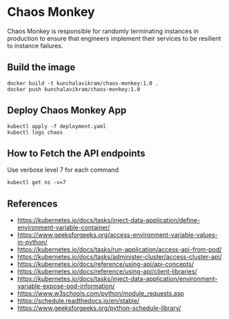 # Chaos Monkey
Chaos Monkey is responsible for randomly terminating instances in production to ensure that engineers implement their services to be resilient to instance failures.

## Build the image
```
docker build -t kunchalavikram/chaos-monkey:1.0 .
docker push kunchalavikram/chaos-monkey:1.0
```

## Deploy Chaos Monkey App
```
kubectl apply -f deployment.yaml
kubectl logs chaos
```

## How to Fetch the API endpoints
Use verbose level 7 for each command
```
kubectl get ns -v=7
```

## References
- https://kubernetes.io/docs/tasks/inject-data-application/define-environment-variable-container/
- https://www.geeksforgeeks.org/access-environment-variable-values-in-python/
- https://kubernetes.io/docs/tasks/run-application/access-api-from-pod/
- https://kubernetes.io/docs/tasks/administer-cluster/access-cluster-api/
- https://kubernetes.io/docs/reference/using-api/api-concepts/
- https://kubernetes.io/docs/reference/using-api/client-libraries/
- https://kubernetes.io/docs/tasks/inject-data-application/environment-variable-expose-pod-information/
- https://www.w3schools.com/python/module_requests.asp
- https://schedule.readthedocs.io/en/stable/
- https://www.geeksforgeeks.org/python-schedule-library/